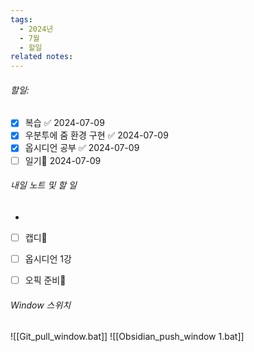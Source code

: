 ```yaml
---
tags:
  - 2024년
  - 7월
  - 할일
related notes:
---
```

###### 할일:
- [x] 복습 ✅ 2024-07-09
- [x] 우분투에 줌 환경 구현 ✅ 2024-07-09
- [x] 옵시디언 공부 ✅ 2024-07-09
- [ ] 일기📅 2024-07-09 

###### 내일 노트 및 할 일
- 
- [ ] 캡디🔺 
- [ ] 옵시디언 1강
- [ ] 오픽 준비🔼 












######  Window 스위치
![[Git_pull_window.bat]]
![[Obsidian_push_window 1.bat]]

